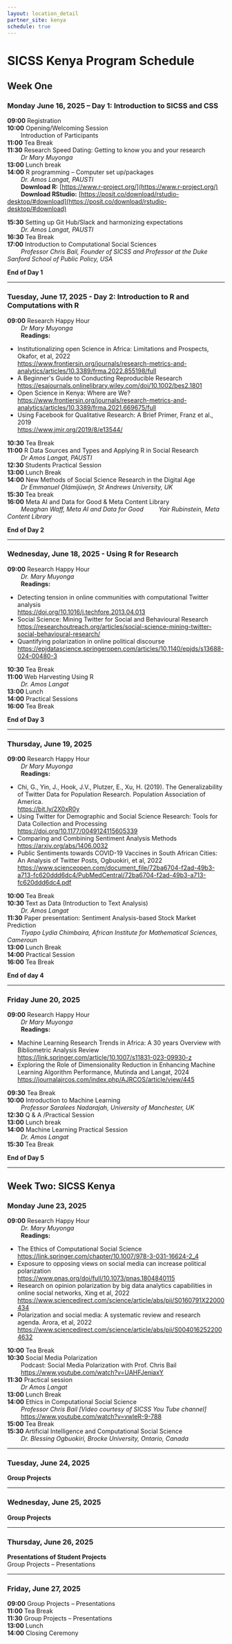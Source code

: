 ```yaml
---
layout: location_detail
partner_site: kenya
schedule: true
---
```


# SICSS Kenya Program Schedule

## Week One

### Monday June 16, 2025 – Day 1: Introduction to SICSS and CSS

**09:00** Registration  
**10:00** Opening/Welcoming Session  
&nbsp;&nbsp;&nbsp;&nbsp;&nbsp;&nbsp;&nbsp;&nbsp;Introduction of Participants  
**11:00** Tea Break  
**11:30** Research Speed Dating: Getting to know you and your research  
&nbsp;&nbsp;&nbsp;&nbsp;&nbsp;&nbsp;&nbsp;&nbsp;*Dr Mary Muyonga*  
**13:00** Lunch break  
**14:00** R programming – Computer set up/packages  
&nbsp;&nbsp;&nbsp;&nbsp;&nbsp;&nbsp;&nbsp;&nbsp;*Dr. Amos Langat, PAUSTI*  
&nbsp;&nbsp;&nbsp;&nbsp;&nbsp;&nbsp;&nbsp;&nbsp;**Download R:** [https://www.r-project.org/](https://www.r-project.org/)  
&nbsp;&nbsp;&nbsp;&nbsp;&nbsp;&nbsp;&nbsp;&nbsp;**Download RStudio:** [https://posit.co/download/rstudio-desktop/#download](https://posit.co/download/rstudio-desktop/#download)


**15:30** Setting up Git Hub/Slack and harmonizing expectations  
&nbsp;&nbsp;&nbsp;&nbsp;&nbsp;&nbsp;&nbsp;&nbsp;*Dr. Amos Langat, PAUSTI*  
**16:30** Tea Break  
**17:00** Introduction to Computational Social Sciences  
&nbsp;&nbsp;&nbsp;&nbsp;&nbsp;&nbsp;&nbsp;&nbsp;*Professor Chris Bail, Founder of SICSS and Professor at the Duke Sanford School of Public Policy, USA*  

**End of Day 1**

---

### Tuesday, June 17, 2025 - Day 2: Introduction to R and Computations with R

**09:00** Research Happy Hour  
&nbsp;&nbsp;&nbsp;&nbsp;&nbsp;&nbsp;&nbsp;&nbsp;*Dr Mary Muyonga*  
&nbsp;&nbsp;&nbsp;&nbsp;&nbsp;&nbsp;&nbsp;&nbsp;**Readings:**
- Institutionalizing open Science in Africa: Limitations and Prospects, Okafor, et al, 2022  
  https://www.frontiersin.org/journals/research-metrics-and-analytics/articles/10.3389/frma.2022.855198/full
- A Beginner's Guide to Conducting Reproducible Research  
  https://esajournals.onlinelibrary.wiley.com/doi/10.1002/bes2.1801
- Open Science in Kenya: Where are We?  
  https://www.frontiersin.org/journals/research-metrics-and-analytics/articles/10.3389/frma.2021.669675/full
- Using Facebook for Qualitative Research: A Brief Primer, Franz et al., 2019  
  https://www.jmir.org/2019/8/e13544/

**10:30** Tea Break  
**11:00** R Data Sources and Types and Applying R in Social Research  
&nbsp;&nbsp;&nbsp;&nbsp;&nbsp;&nbsp;&nbsp;&nbsp;*Dr Amos Langat, PAUSTI*  
**12:30** Students Practical Session  
**13:00** Lunch Break  
**14:00** New Methods of Social Science Research in the Digital Age  
&nbsp;&nbsp;&nbsp;&nbsp;&nbsp;&nbsp;&nbsp;&nbsp;*Dr Emmanuel Ọlámíjùwọ́n, St Andrews University, UK*  
**15:30** Tea break  
**16:00** Meta AI and Data for Good & Meta Content Library  
&nbsp;&nbsp;&nbsp;&nbsp;&nbsp;&nbsp;&nbsp;&nbsp;*Meaghan Waff, Meta AI and Data for Good* 
&nbsp;&nbsp;&nbsp;&nbsp;&nbsp;&nbsp;&nbsp;&nbsp;*Yair Rubinstein, Meta Content Library*

**End of Day 2**

---

### Wednesday, June 18, 2025 - Using R for Research

**09:00** Research Happy Hour  
&nbsp;&nbsp;&nbsp;&nbsp;&nbsp;&nbsp;&nbsp;&nbsp;*Dr. Mary Muyonga*  
&nbsp;&nbsp;&nbsp;&nbsp;&nbsp;&nbsp;&nbsp;&nbsp;**Readings:**
- Detecting tension in online communities with computational Twitter analysis  
  https://doi.org/10.1016/j.techfore.2013.04.013
- Social Science: Mining Twitter for Social and Behavioural Research  
  https://researchoutreach.org/articles/social-science-mining-twitter-social-behavioural-research/
- Quantifying polarization in online political discourse  
  https://epjdatascience.springeropen.com/articles/10.1140/epjds/s13688-024-00480-3

**10:30** Tea Break  
**11:00** Web Harvesting Using R  
&nbsp;&nbsp;&nbsp;&nbsp;&nbsp;&nbsp;&nbsp;&nbsp;*Dr. Amos Langat*  
**13:00** Lunch  
**14:00** Practical Sessions  
**16:00** Tea Break  

**End of Day 3**

---

### Thursday, June 19, 2025

**09:00** Research Happy Hour  
&nbsp;&nbsp;&nbsp;&nbsp;&nbsp;&nbsp;&nbsp;&nbsp;*Dr Mary Muyonga*  
&nbsp;&nbsp;&nbsp;&nbsp;&nbsp;&nbsp;&nbsp;&nbsp;**Readings:**
- Chi, G., Yin, J., Hook, J.V., Plutzer, E., Xu, H. (2019). The Generalizability of Twitter Data for Population Research. Population Association of America.  
  https://bit.ly/2X0xR0y
- Using Twitter for Demographic and Social Science Research: Tools for Data Collection and Processing  
  https://doi.org/10.1177/0049124115605339
- Comparing and Combining Sentiment Analysis Methods  
  https://arxiv.org/abs/1406.0032
- Public Sentiments towards COVID-19 Vaccines in South African Cities: An Analysis of Twitter Posts, Ogbuokiri, et al, 2022  
  https://www.scienceopen.com/document_file/72ba6704-f2ad-49b3-a713-fc620ddd6dc4/PubMedCentral/72ba6704-f2ad-49b3-a713-fc620ddd6dc4.pdf

**10:00** Tea Break  
**10:30** Text as Data (Introduction to Text Analysis)  
&nbsp;&nbsp;&nbsp;&nbsp;&nbsp;&nbsp;&nbsp;&nbsp;*Dr. Amos Langat*  
**11:30** Paper presentation: Sentiment Analysis-based Stock Market Prediction  
&nbsp;&nbsp;&nbsp;&nbsp;&nbsp;&nbsp;&nbsp;&nbsp;*Tiyapo Lydia Chimbaira, African Institute for Mathematical Sciences, Cameroun*  
**13:00** Lunch Break  
**14:00** Practical Session  
**16:00** Tea Break  

**End of day 4**

---

### Friday June 20, 2025

**09:00** Research Happy Hour  
&nbsp;&nbsp;&nbsp;&nbsp;&nbsp;&nbsp;&nbsp;&nbsp;*Dr Mary Muyonga*  
&nbsp;&nbsp;&nbsp;&nbsp;&nbsp;&nbsp;&nbsp;&nbsp;**Readings:**
- Machine Learning Research Trends in Africa: A 30 years Overview with Bibliometric Analysis Review  
  https://link.springer.com/article/10.1007/s11831-023-09930-z
- Exploring the Role of Dimensionality Reduction in Enhancing Machine Learning Algorithm Performance, Mutinda and Langat, 2024  
  https://journalajrcos.com/index.php/AJRCOS/article/view/445

**09:30** Tea Break  
**10:00** Introduction to Machine Learning  
&nbsp;&nbsp;&nbsp;&nbsp;&nbsp;&nbsp;&nbsp;&nbsp;*Professor Saralees Nadarajah, University of Manchester, UK*  
**12:30** Q & A /Practical Session  
**13:00** Lunch break  
**14:00** Machine Learning Practical Session  
&nbsp;&nbsp;&nbsp;&nbsp;&nbsp;&nbsp;&nbsp;&nbsp;*Dr. Amos Langat*  
**15:30** Tea Break  

**End of Day 5**

---

## Week Two: SICSS Kenya

### Monday June 23, 2025

**09:00** Research Happy Hour  
&nbsp;&nbsp;&nbsp;&nbsp;&nbsp;&nbsp;&nbsp;&nbsp;*Dr. Mary Muyonga*  
&nbsp;&nbsp;&nbsp;&nbsp;&nbsp;&nbsp;&nbsp;&nbsp;**Readings:**
- The Ethics of Computational Social Science  
  https://link.springer.com/chapter/10.1007/978-3-031-16624-2_4
- Exposure to opposing views on social media can increase political polarization  
  https://www.pnas.org/doi/full/10.1073/pnas.1804840115
- Research on opinion polarization by big data analytics capabilities in online social networks, Xing et al, 2022  
  https://www.sciencedirect.com/science/article/abs/pii/S0160791X22000434
- Polarization and social media: A systematic review and research agenda. Arora, et al, 2022  
  https://www.sciencedirect.com/science/article/abs/pii/S0040162522004632

**10:00** Tea Break  
**10:30** Social Media Polarization  
&nbsp;&nbsp;&nbsp;&nbsp;&nbsp;&nbsp;&nbsp;&nbsp;Podcast: Social Media Polarization with Prof. Chris Bail  
&nbsp;&nbsp;&nbsp;&nbsp;&nbsp;&nbsp;&nbsp;&nbsp;https://www.youtube.com/watch?v=UAHFJeniaxY  
**11:30** Practical session  
&nbsp;&nbsp;&nbsp;&nbsp;&nbsp;&nbsp;&nbsp;&nbsp;*Dr Amos Langat*  
**13:00** Lunch Break  
**14:00** Ethics in Computational Social Science  
&nbsp;&nbsp;&nbsp;&nbsp;&nbsp;&nbsp;&nbsp;&nbsp;*Professor Chris Bail [Video courtesy of SICSS You Tube channel]*  
&nbsp;&nbsp;&nbsp;&nbsp;&nbsp;&nbsp;&nbsp;&nbsp;https://www.youtube.com/watch?v=vwleR-9-788  
**15:00** Tea Break  
**15:30** Artificial Intelligence and Computational Social Science  
&nbsp;&nbsp;&nbsp;&nbsp;&nbsp;&nbsp;&nbsp;&nbsp;*Dr. Blessing Ogbuokiri, Brocke University, Ontario, Canada*  

---

### Tuesday, June 24, 2025
**Group Projects**

---

### Wednesday, June 25, 2025
**Group Projects**

---

### Thursday, June 26, 2025
**Presentations of Student Projects**  
Group Projects – Presentations

---

### Friday, June 27, 2025

**09:00** Group Projects – Presentations  
**11:00** Tea Break  
**11:30** Group Projects – Presentations  
**13:00** Lunch  
**14:00** Closing Ceremony
